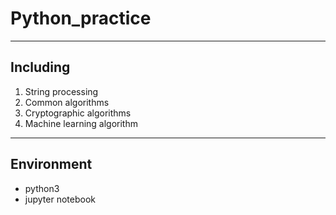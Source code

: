 # Python_practice
---
## Including
1. String processing
2. Common algorithms
3. Cryptographic algorithms
4. Machine learning algorithm
---
## Environment
- python3 
- jupyter notebook

